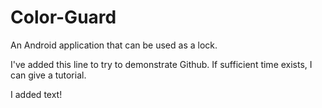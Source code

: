 Color-Guard
===========

An Android application that can be used as a lock.

I've added this line to try to demonstrate Github. If sufficient time exists, I can give a tutorial.

I added text!
